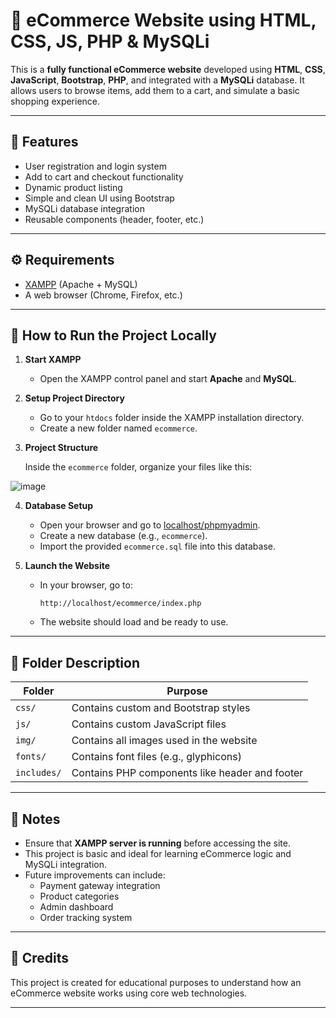 # 🛒 eCommerce Website using HTML, CSS, JS, PHP & MySQLi

This is a **fully functional eCommerce website** developed using **HTML**, **CSS**, **JavaScript**, **Bootstrap**, **PHP**, and integrated with a **MySQLi** database. It allows users to browse items, add them to a cart, and simulate a basic shopping experience.

---

## 📌 Features

- User registration and login system  
- Add to cart and checkout functionality  
- Dynamic product listing  
- Simple and clean UI using Bootstrap  
- MySQLi database integration  
- Reusable components (header, footer, etc.)

---

## ⚙️ Requirements

- [XAMPP](https://www.apachefriends.org/index.html) (Apache + MySQL)
- A web browser (Chrome, Firefox, etc.)

---

## 🚀 How to Run the Project Locally

1. **Start XAMPP**
   - Open the XAMPP control panel and start **Apache** and **MySQL**.

2. **Setup Project Directory**
   - Go to your `htdocs` folder inside the XAMPP installation directory.
   - Create a new folder named `ecommerce`.

3. **Project Structure**

   Inside the `ecommerce` folder, organize your files like this:

![image](https://github.com/user-attachments/assets/9504c08b-0e6b-42e7-89de-26f907677c40)


4. **Database Setup**
   - Open your browser and go to [localhost/phpmyadmin](http://localhost/phpmyadmin).
   - Create a new database (e.g., `ecommerce`).
   - Import the provided `ecommerce.sql` file into this database.

5. **Launch the Website**
   - In your browser, go to:
     ```
     http://localhost/ecommerce/index.php
     ```
   - The website should load and be ready to use.

---

## 📂 Folder Description

| Folder      | Purpose                                  |
|-------------|------------------------------------------|
| `css/`      | Contains custom and Bootstrap styles     |
| `js/`       | Contains custom JavaScript files         |
| `img/`      | Contains all images used in the website  |
| `fonts/`    | Contains font files (e.g., glyphicons)   |
| `includes/` | Contains PHP components like header and footer |

---

## 📝 Notes

- Ensure that **XAMPP server is running** before accessing the site.
- This project is basic and ideal for learning eCommerce logic and MySQLi integration.
- Future improvements can include:
  - Payment gateway integration  
  - Product categories  
  - Admin dashboard  
  - Order tracking system

---

## 🙌 Credits

This project is created for educational purposes to understand how an eCommerce website works using core web technologies.

---

